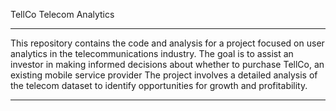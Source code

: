 TellCo Telecom Analytics
*******************************************************************************************************************************
This repository contains the code and analysis for a project focused on user analytics in the telecommunications industry. 
The goal is to assist an investor in making informed decisions about whether to purchase TellCo, an existing mobile service provider
The project involves a detailed analysis of the telecom dataset to identify opportunities for growth and profitability.
********************************************************************************************************************************
